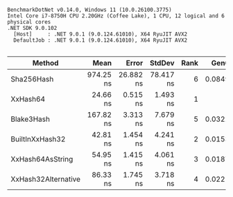 ```

BenchmarkDotNet v0.14.0, Windows 11 (10.0.26100.3775)
Intel Core i7-8750H CPU 2.20GHz (Coffee Lake), 1 CPU, 12 logical and 6 physical cores
.NET SDK 9.0.102
  [Host]     : .NET 9.0.1 (9.0.124.61010), X64 RyuJIT AVX2
  DefaultJob : .NET 9.0.1 (9.0.124.61010), X64 RyuJIT AVX2


```
| Method              | Mean      | Error     | StdDev    | Rank | Gen0   | Allocated |
|-------------------- |----------:|----------:|----------:|-----:|-------:|----------:|
| Sha256Hash          | 974.25 ns | 26.882 ns | 78.417 ns |    6 | 0.0849 |     400 B |
| XxHash64            |  24.66 ns |  0.515 ns |  1.493 ns |    1 |      - |         - |
| Blake3Hash          | 167.82 ns |  3.313 ns |  7.679 ns |    5 | 0.0322 |     152 B |
| BuiltInXxHash32     |  42.81 ns |  1.454 ns |  4.241 ns |    2 | 0.0153 |      72 B |
| XxHash64AsString    |  54.95 ns |  1.415 ns |  4.061 ns |    3 | 0.0187 |      88 B |
| XxHash32Alternative |  86.33 ns |  1.745 ns |  3.718 ns |    4 | 0.0221 |     104 B |
